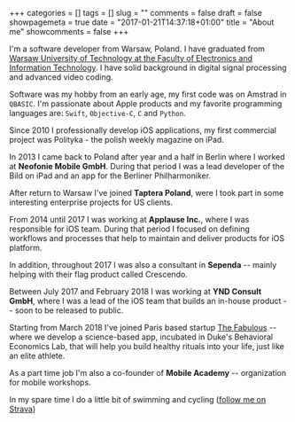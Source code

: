+++
categories = []
tags = []
slug = ""
comments = false
draft = false
showpagemeta = true
date = "2017-01-21T14:37:18+01:00"
title = "About me"
showcomments = false
+++

I'm a software developer from Warsaw, Poland. I have graduated from [Warsaw University of Technology at the Faculty of Electronics and Information Technology](http://www.elka.pw.edu.pl/eng). I have solid background in digital signal processing and advanced video coding.

Software was my hobby from an early age, my first code was on Amstrad in `QBASIC`. I'm passionate about Apple products and my favorite programming languages are: `Swift`, `Objective-C`, `C` and `Python`.

Since 2010 I professionally develop iOS applications, my first commercial project was Polityka - the polish weekly magazine on iPad.

In 2013 I came back to Poland after year and a half in Berlin where I worked at **Neofonie Mobile GmbH**. During that period I was a lead developer of the Bild on iPad and an app for the Berliner Philharmoniker.

After return to Warsaw I've joined **Taptera Poland**, were I took part in some interesting enterprise projects for US clients.

From 2014 until 2017 I was working at **Applause Inc.**, where I was responsible for iOS team. During that period I focused on defining workflows and processes that help to maintain and deliver products for iOS platform.

In addition, throughout 2017 I was also a consultant in **Sependa** -- mainly helping with their flag product called Crescendo.

Between July 2017 and February 2018 I was working at **YND Consult GmbH**, where I was a lead of the iOS team that builds an in-house product -- soon to be released to public.

Starting from March 2018 I've joined Paris based startup [The Fabulous](https://thefabulous.co) -- where we develop a science-based app, incubated in Duke's Behavioral Economics Lab, that will help you build healthy rituals into your life, just like an elite athlete.

As a part time job I'm also a co-founder of **Mobile Academy** -- organization for mobile workshops.

In my spare time I do a little bit of swimming and cycling ([follow me on Strava](https://www.strava.com/athletes/9515088)) 
